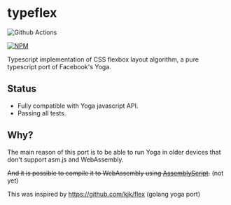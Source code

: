 # typeflex

![Github Actions](https://github.com/dead/typeflex/actions/workflows/build.yml/badge.svg)

[![NPM](https://nodei.co/npm/typeflex.png?mini=true)](https://nodei.co/npm/typeflex/)

Typescript implementation of CSS flexbox layout algorithm, a pure typescript port of Facebook's Yoga.

## Status

- Fully compatible with Yoga javascript API.
- Passing all tests.

## Why?

The main reason of this port is to be able to run Yoga in older devices that don't support asm.js and WebAssembly.

~~And it is possible to compile it to WebAssembly using [AssemblyScript](https://github.com/AssemblyScript/assemblyscript).~~ (not yet)

This was inspired by https://github.com/kjk/flex (golang yoga port)
